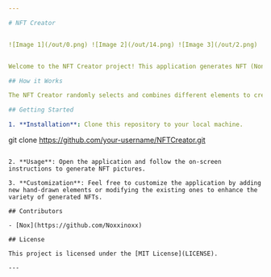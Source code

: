 ```yaml
---

# NFT Creator


![Image 1](/out/0.png) ![Image 2](/out/14.png) ![Image 3](/out/2.png)


Welcome to the NFT Creator project! This application generates NFT (Non-Fungible Token) pictures by combining various hand-drawn elements including beards, eyes, hats, shirts, mouths, glasses, and skins.

## How it Works

The NFT Creator randomly selects and combines different elements to create unique NFT pictures. Users can explore the endless combinations and discover diverse artworks.

## Getting Started

1. **Installation**: Clone this repository to your local machine.

   ```
   git clone https://github.com/your-username/NFTCreator.git
   ```

2. **Usage**: Open the application and follow the on-screen instructions to generate NFT pictures.

3. **Customization**: Feel free to customize the application by adding new hand-drawn elements or modifying the existing ones to enhance the variety of generated NFTs.

## Contributors

- [Nox](https://github.com/Noxxinoxx)

## License

This project is licensed under the [MIT License](LICENSE).

---
```

